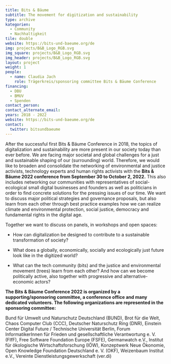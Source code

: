```yaml
---
title: Bits & Bäume
subtitle: The movement for digitization and sustainability 
type: archive
kategorien:
  - Community
  - Nachhaltigkeit
tile: double
website: https://bits-und-baeume.org/de
img: projects/B&B_Logo_RGB.svg
img_square: projects/B&B_Logo_RGB.svg
img_header: projects/B&B_Logo_RGB.svg
layout: project
weight: 1
people:
  - name: Claudia Jach
    role: Trägerkreis/sponsoring committee Bits & Bäume Conference
financing:
  - DBU
  - BMUV
  - Spenden
contact_person: 
contact_alternate_email: 
years: 2018 - 2022
website: https://bits-und-baeume.org/de
contact:
  twitter: bitsundbaeume
---
```

After the successful first Bits & Bäume Conference in 2018, the topics of digitalization and sustainability are more present in our society today than ever before. We are facing major societal and global challenges for a just and sustainable shaping of our (surrounding) world. Therefore, we would like to broaden and consolidate the networking of environmental and justice activists, technology experts and human rights activists with the **Bits & Bäume 2022 conference from September 30 to October 2, 2022.** This also includes networking our communities with representatives of social-ecological small digital businesses and founders as well as politicians in order to find concrete solutions for the pressing issues of our time. We want to discuss major political strategies and governance proposals, but also learn from each other through best practice examples how we can realize climate and environmental protection, social justice, democracy and fundamental rights in the digital age. 

Together we want to discuss on panels, in workshops and open spaces:   
 
* How can digitalization be designed to contribute to a sustainable transformation of society?

* What does a globally, economically, socially and ecologically just future look like in the digitized world?

* What can the tech community (bits) and the justice and environmental movement (trees) learn from each other? And how can we become politically active, also together with progressive and alternative-economic actors?

**The Bits & Bäume Conference 2022 is organized by a supporting/sponsoring committee, a conference office and many dedicated volunteers. The following organizations are represented in the sponsoring committee:**

Bund für Umwelt und Naturschutz Deutschland (BUND), Brot für die Welt, Chaos Computer Club (CCC), Deutscher Naturschutz Ring (DNR), Einstein Center Digital Future / Technische Universität Berlin, Forum InformatikerInnen für Frieden und gesellschaftliche Verantwortung e. V. (FIfF), Free Software Foundation Europe (FSFE), Germanwatch e.V., Institut für ökologische Wirtschaftsforschung (IÖW), Konzeptwerk Neue Ökonomie, Open Knowledge Foundation Deutschland e. V. (OKF), Weizenbaum Institut e.V., Vereinte Dienstleistungsgewerkschaft (ver.di)

